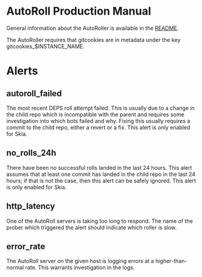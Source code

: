 AutoRoll Production Manual
==========================

General information about the AutoRoller is available in the
[README](./README.md).

The AutoRoller requires that gitcookies are in metadata under the key gitcookies_$INSTANCE_NAME.

Alerts
======

autoroll_failed
---------------

The most recent DEPS roll attempt failed. This is usually due to a change in the
child repo which is incompatible with the parent and requires some investigation
into which bots failed and why. Fixing this usually requires a commit to the
child repo, either a revert or a fix. This alert is only enabled for Skia.


no_rolls_24h
------------

There have been no successful rolls landed in the last 24 hours. This alert
assumes that at least one commit has landed in the child repo in the last 24
hours; if that is not the case, then this alert can be safely ignored. This
alert is only enabled for Skia.


http_latency
------------

One of the AutoRoll servers is taking too long to respond. The name of the
prober which triggered the alert should indicate which roller is slow.


error_rate
----------

The AutoRoll server on the given host is logging errors at a higher-than-normal
rate. This warrants investigation in the logs.


